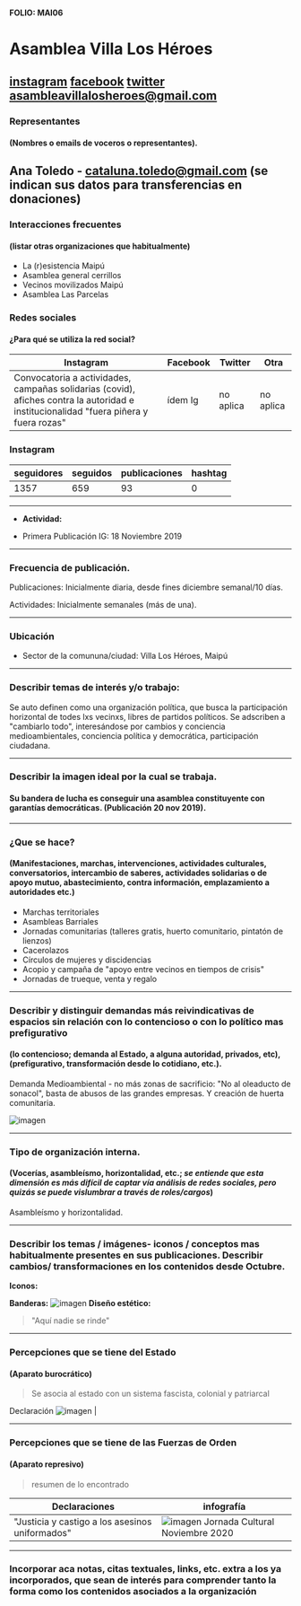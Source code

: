 #### FOLIO: MAI06
# Asamblea Villa Los Héroes

[instagram](https://www.instagram.com/p/CBULUsvpY8M/)
[facebook](https://www.facebook.com/AsambleaTerritorial-Villa-Los-H%C3%A9roes-102158911286416)
[twitter]()
<asambleavillalosheroes@gmail.com>
---

### Representantes
#### (Nombres o emails de voceros o representantes).
Ana Toledo - cataluna.toledo@gmail.com (se indican sus datos para transferencias en donaciones)
---
### Interacciones frecuentes
#### (listar otras organizaciones que habitualmente)
* La (r)esistencia Maipú
* Asamblea general cerrillos 
* Vecinos movilizados Maipú 
* Asamblea Las Parcelas

### Redes sociales
#### ¿Para qué se utiliza la red social?
| Instagram | Facebook | Twitter | Otra 
|---|---|---|---|
|Convocatoria a actividades, campañas solidarias (covid), afiches contra la autoridad e institucionalidad "fuera piñera y fuera rozas"|ídem Ig|no aplica| no aplica|

### **Instagram**
| seguidores | seguidos | publicaciones | hashtag 
|---|---|---|---|
|1357|659|93| 0

---

* **Actividad:**   

* Primera Publicación IG: 18 Noviembre 2019 

---
### Frecuencia de publicación.

Publicaciones: Inicialmente diaria, desde fines diciembre semanal/10 días. 

Actividades: Inicialmente semanales (más de una). 

---
### Ubicación
* Sector de la comununa/ciudad: Villa Los Héroes, Maipú

---
### Describir temas de interés y/o trabajo: 
Se auto definen como una organización política, que busca la participación horizontal de todes lxs vecinxs, libres de partidos políticos. Se adscriben a "cambiarlo todo", interesándose por cambios y conciencia medioambientales, conciencia política y democrática, participación ciudadana. 

---
### Describir la imagen ideal por la cual se trabaja.
#### Su bandera de lucha es conseguir una asamblea constituyente con garantías democráticas. (Publicación 20 nov 2019). 
---
### ¿Que se hace?
#### (Manifestaciones, marchas, intervenciones, actividades culturales, conversatorios, intercambio de saberes, actividades solidarias o de apoyo mutuo, abastecimiento, contra información, emplazamiento a autoridades etc.)
* Marchas territoriales
* Asambleas Barriales
* Jornadas comunitarias (talleres gratis, huerto comunitario, pintatón de lienzos)
* Cacerolazos
* Círculos de mujeres y discidencias 
* Acopio y campaña de "apoyo entre vecinos en tiempos de crisis"
* Jornadas de trueque, venta y regalo 

---
### Describir y distinguir demandas más reivindicativas de espacios sin relación con lo contencioso o con lo político mas prefigurativo
#### (lo contencioso; demanda al Estado, a alguna autoridad, privados, etc), (prefigurativo, transformación desde lo cotidiano, etc.).
Demanda Medioambiental - no más zonas de sacrificio: "No al oleaducto de sonacol", basta de abusos de las grandes empresas. Y creación de huerta comunitaria. 

![imagen](/Imag/huertolosheroes.png)

---
### Tipo de organización interna.
#### (Vocerías, asambleísmo, horizontalidad, etc.; *se entiende que esta dimensión es más difícil de captar vía análisis de redes sociales, pero quizás se puede vislumbrar a través de roles/cargos*)
Asambleísmo y horizontalidad. 

---
### Describir los temas / imágenes- iconos / conceptos mas habitualmente presentes en sus publicaciones. Describir cambios/ transformaciones en los contenidos desde Octubre.

**Iconos:**

**Banderas:**
![imagen](/Imag/losheroes.png)
**Diseño estético:**

> "Aquí nadie se rinde" 

---
### Percepciones que se tiene del Estado
#### (Aparato burocrático)
> Se asocia al estado con un sistema fascista, colonial y patriarcal 

 Declaración
![imagen](/Imag/declaheroes.png) |

---
### Percepciones que se tiene de las Fuerzas de Orden
#### (Aparato represivo)
> resumen de lo encontrado

| Declaraciones | infografía | 
|---|---|
|"Justicia y castigo a los asesinos uniformados" | ![imagen](/Imag/pacoslosheroes.png) Jornada Cultural Noviembre 2020|


---
### Incorporar aca notas, citas textuales, links, etc. extra a los ya incorporados, que sean de interés para comprender tanto la forma como los contenidos asociados a la organización